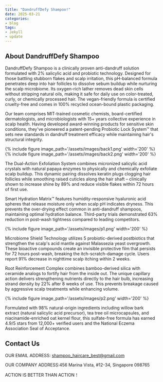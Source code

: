 ```yaml
---
title: "DandruffDefy Shampoo!"
date: 2025-03-21
categories:
- blog
tags:
- Jekyll
- update
---
```


## About DandruffDefy Shampoo

DandruffDefy Shampoo is a clinically proven anti-dandruff solution formulated with 2% salicylic acid and probiotic technology. Designed for those battling stubborn flakes and scalp irritation, this pH-balanced formula penetrates deep into hair follicles to dissolve sebum buildup while nurturing the scalp microbiome. Its oxygen-rich lather removes dead skin cells without stripping natural oils, making it safe for daily use on color-treated, curly, or chemically processed hair. The vegan-friendly formula is certified cruelty-free and comes in 100% recycled ocean-bound plastic packaging.

Our team comprises MIT-trained cosmetic chemists, board-certified dermatologists, and microbiologists with 15+ years collective experience in scalp health. Having developed award-winning products for sensitive skin conditions, they've pioneered a patent-pending Probiotic Lock System™ that sets new standards in dandruff treatment efficacy while maintaining hair's structural integrity.

{% include figure image_path='/assets/images/back1.png' width='200' %}
{% include figure image_path='/assets/images/back2.png' width='200' %}

The Dual-Action Exfoliation System combines micronized salicylic acid crystals with natural papaya enzymes to physically and chemically exfoliate scalp buildup. This dynamic pairing dissolves keratin plugs clogging hair follicles while smoothing raised cuticles along the hair shaft – clinically shown to increase shine by 89% and reduce visible flakes within 72 hours of first use.

Smart Hydration Matrix™ features humidity-responsive hyaluronic acid spheres that release moisture only when scalp pH indicates dryness. This prevents the over-drying effect common in anti-dandruff shampoos, maintaining optimal hydration balance. Third-party trials demonstrated 63% reduction in post-wash tightness compared to leading competitors.

{% include figure image_path='/assets/images/p1.png' width='200' %}

Microbiome Shield Technology utilizes 5 probiotic-derived postbiotics that strengthen the scalp's acid mantle against Malassezia yeast overgrowth. These bioactive compounds create an invisible protective film that persists for 72 hours post-wash, breaking the itch-scratch-damage cycle. Users report 91% decrease in nighttime scalp itching within 2 weeks.

Root Reinforcement Complex combines bamboo-derived silica with ceramide analogs to fortify hair from the inside out. The unique capillary action delivers strengthening nutrients directly to the hair bulb, increasing strand density by 22% after 8 weeks of use. This prevents breakage caused by aggressive scalp treatments while enhancing volume.

{% include figure image_path='/assets/images/p2.png' width='200' %}

Formulated with 98% natural-origin ingredients including willow bark extract (natural salicylic acid precursor), tea tree oil microcapsules, and niacinamide-enriched oat kernel flour, this sulfate-free formula has earned 4.9/5 stars from 12,000+ verified users and the National Eczema Association Seal of Acceptance.

## Contact Us

OUR EMAIL ADDRESS: shampoo_haircare_best@gmail.com

OUR COMPANY ADDRESS:456 Marina Vista, #12-34, Singapore 098765

ACTION IS BETTER THAN ACTION！
